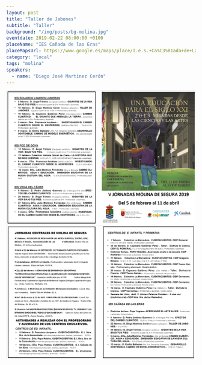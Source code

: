 ```yaml
---
layout: post
title: "Taller de Jabones"
subtitle: "Taller"
background: "/img/posts/bg-molina.jpg"
eventdate: 2019-02-22 08:00:00 +0100
placeName: "IES Cañada de las Eras"
placeMapsUrl: https://www.google.es/maps/place/I.e.s.+Ca%C3%B1ada+de+Las+Eras/@38.0597757,-1.2029811,17z/data=!3m1!4b1!4m5!3m4!1s0xd63874da7c086c3:0x9149f4b27ec2302e!8m2!3d38.0597757!4d-1.2007924
category: "local"
tags: "molina"
speakers:
  - name: "Diego José Martínez Cerón"
---
```


![cartel](/img/posts/1folletomolina.png)
![cartel](/img/posts/2folletomolina.png)
